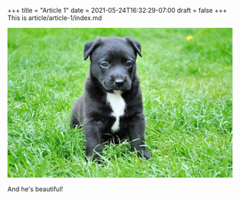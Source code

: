 +++
title = "Article 1"
date = 2021-05-24T16:32:29-07:00
draft = false
+++
This is article/article-1/index.md

![A puppy](a.jpg)

And he's beautiful!
